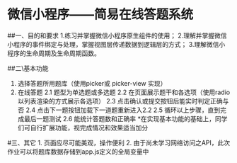 微信小程序——简易在线答题系统
===

##一、目的和要求
  1.练习并掌握微信小程序原生组件的使用；
  2.理解并掌握微信小程序的事件绑定与处理，掌握视图层传递数据到逻辑层的方式；
  3.理解微信小程序的生命周期及生命周期函数。

##二\基本功能
1.	选择答题所用题库（使用picker或 picker-view 实现）
2.	在线答题
2.1 题型为单选题或多选题
2.2 在页面展示题干和各选项（使用radio 以列表渲染的方式展示各选项）
2.3 点击确认或提交按钮后能实时判定正确与否
2.4 点击下一题按钮加载下一道题重新进入2.2
2.5 循环以上步骤，直到完成最后一题测试
2.6 能统计答题数和正确率
	*在实现基本功能的基础上，同学们可自行扩展功能，视完成情况和效果适当加分

#三、其它
	1. 页面应尽可能美观，操作便利
2. 由于尚未学习网络访问之API，此次作业可以将题库数据存储到app.js定义的全局变量中
